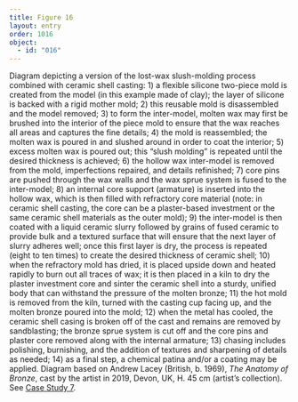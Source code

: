 ```yaml
---
title: Figure 16
layout: entry
order: 1016
object:
  - id: "016"
---
```


Diagram depicting a version of the lost-wax slush-molding process combined with ceramic shell casting: 1) a flexible silicone two-piece mold is created from the model (in this example made of clay); the layer of silicone is backed with a rigid mother mold; 2) this reusable mold is disassembled and the model removed; 3) to form the inter-model, molten wax may first be brushed into the interior of the piece mold to ensure that the wax reaches all areas and captures the fine details; 4) the mold is reassembled; the molten wax is poured in and slushed around in order to coat the interior; 5) excess molten wax is poured out; this “slush molding” is repeated until the desired thickness is achieved; 6) the hollow wax inter-model is removed from the mold, imperfections repaired, and details refinished; 7) core pins are pushed through the wax walls and the wax sprue system is fused to the inter-model; 8) an internal core support (armature) is inserted into the hollow wax, which is then filled with refractory core material (note: in ceramic shell casting, the core can be a plaster-based investment or the same ceramic shell materials as the outer mold); 9) the inter-model is then coated with a liquid ceramic slurry followed by grains of fused ceramic to provide bulk and a textured surface that will ensure that the next layer of slurry adheres well; once this first layer is dry, the process is repeated (eight to ten times) to create the desired thickness of ceramic shell; 10) when the refractory mold has dried, it is placed upside down and heated rapidly to burn out all traces of wax; it is then placed in a kiln to dry the plaster investment core and sinter the ceramic shell into a sturdy, unified body that can withstand the pressure of the molten bronze; 11) the hot mold is removed from the kiln, turned with the casting cup facing up, and the molten bronze poured into the mold; 12) when the metal has cooled, the ceramic shell casing is broken off of the cast and remains are removed by sandblasting; the bronze sprue system is cut off and the core pins and plaster core removed along with the internal armature; 13) chasing includes polishing, burnishing, and the addition of textures and sharpening of details as needed; 14) as a final step, a chemical patina and/or a coating may be applied. Diagram based on Andrew Lacey (British, b. 1969), *The Anatomy of Bronze*, cast by the artist in 2019, Devon, UK, H. 45 cm (artist’s collection). See [Case Study 7](#CaseStudy7).
